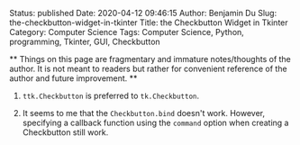 Status: published
Date: 2020-04-12 09:46:15
Author: Benjamin Du
Slug: the-checkbutton-widget-in-tkinter
Title: the Checkbutton Widget in Tkinter
Category: Computer Science
Tags: Computer Science, Python, programming, Tkinter, GUI, Checkbutton

**
Things on this page are fragmentary and immature notes/thoughts of the author.
It is not meant to readers but rather for convenient reference of the author and future improvement.
**


1. `ttk.Checkbutton` is preferred to `tk.Checkbutton`.

2. It seems to me that the `Checkbutton.bind` doesn't work.
    However, 
    specifying a callback function using the `command` option 
    when creating a Checkbutton still work.
